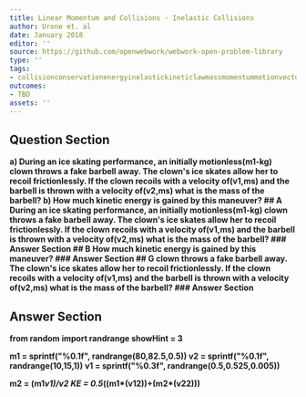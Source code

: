 ```yaml
---
title: Linear Momentum and Collisions - Inelastic Collisions
author: Urone et. al
date: January 2018
editor: ''
source: https://github.com/openwebwork/webwork-open-problem-library
type: ''
tags:
- collisionconservationenergyinelastickineticlawmassmomentummotionvectorvelocity
outcomes:
- TBD
assets: ''
---
```


## Question Section 

<b>
a) During an ice skating performance, an initially motionless(m1-kg) clown throws a fake barbell away. The clown's ice skates allow her to recoil frictionlessly. If the clown recoils with a velocity of(v1,ms) and the barbell is thrown with a velocity of(v2,ms) what is the mass of the barbell? 
b) How much kinetic energy is gained by this maneuver?
## A
During an ice skating performance, an initially motionless(m1-kg) clown throws a fake barbell away. The clown's ice skates allow her to recoil frictionlessly. If the clown recoils with a velocity of(v1,ms) and the barbell is thrown with a velocity of(v2,ms) what is the mass of the barbell? 
### Answer Section
## B
How much kinetic energy is gained by this maneuver?
### Answer Section
## G
clown throws a fake barbell away. The clown's ice skates allow her to recoil frictionlessly. If the clown recoils with a velocity of(v1,ms) and the barbell is thrown with a velocity of(v2,ms) what is the mass of the barbell? 
### Answer Section


## Answer Section

from random import randrange
showHint = 3

m1 = sprintf("%0.1f", randrange(80,82.5,0.5))
v2 = sprintf("%0.1f", randrange(10,15,1))
v1 = sprintf("%0.3f", randrange(0.5,0.525,0.005))

m2 = (m1*v1)/v2
KE = 0.5*((m1*(v1**2))+(m2*(v2**2)))